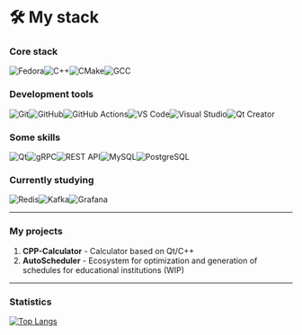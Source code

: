 # 🛠 My stack

### Core stack ###
![Fedora](https://img.shields.io/badge/Fedora-294172?style=for-the-badge&logo=fedora&logoColor=white)![C++](https://img.shields.io/badge/C++-00599C?style=for-the-badge&logo=c%2B%2B&logoColor=white)![CMake](https://img.shields.io/badge/CMake-064F8C?style=for-the-badge&logo=cmake&logoColor=white)![GCC](https://img.shields.io/badge/GCC-FF6600?style=for-the-badge&logo=gnu&logoColor=white)
### Development tools ###
![Git](https://img.shields.io/badge/Git-F05032?style=for-the-badge&logo=git&logoColor=white)![GitHub](https://img.shields.io/badge/GitHub-181717?style=for-the-badge&logo=github&logoColor=white)![GitHub Actions](https://img.shields.io/badge/GitHub_Actions-2088FF?style=for-the-badge&logo=githubactions&logoColor=white)![VS Code](https://img.shields.io/badge/VS_Code-007ACC?style=for-the-badge&logo=visual-studio-code&logoColor=white)![Visual Studio](https://img.shields.io/badge/Visual_Studio-5C2D91?style=for-the-badge&logo=visual-studio&logoColor=white)![Qt Creator](https://img.shields.io/badge/Qt_Creator-41CD52?style=for-the-badge&logo=qt&logoColor=white)
### Some skills ###
![Qt](https://img.shields.io/badge/Qt-41CD52?style=for-the-badge&logo=qt&logoColor=white)![gRPC](https://img.shields.io/badge/gRPC-4285F4?style=for-the-badge&logo=google&logoColor=white)![REST API](https://img.shields.io/badge/REST_API-FF6C37?style=for-the-badge&logo=rest&logoColor=white)![MySQL](https://img.shields.io/badge/MySQL-4479A1?style=for-the-badge&logo=mysql&logoColor=white)![PostgreSQL](https://img.shields.io/badge/PostgreSQL-4169E1?style=for-the-badge&logo=postgresql&logoColor=white)
### Currently studying ###
![Redis](https://img.shields.io/badge/Redis-DC382D?style=for-the-badge&logo=redis&logoColor=white)![Kafka](https://img.shields.io/badge/Kafka-231F20?style=for-the-badge&logo=apachekafka&logoColor=white)![Grafana](https://img.shields.io/badge/Grafana-F46800?style=for-the-badge&logo=grafana&logoColor=white)

---

### My projects

1. **CPP-Calculator** - Calculator based on Qt/C++  
2. **AutoScheduler** - Ecosystem for optimization and generation of schedules for educational institutions (WIP)

---

### Statistics
[![Top Langs](https://github-readme-stats.vercel.app/api/top-langs/?username=pipkapupka&layout=compact&theme=radical)](https://github.com/pipkapupka)
